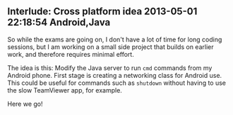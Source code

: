 Interlude: Cross platform idea
2013-05-01 22:18:54
Android,Java
---

So while the exams are going on, I don't have a lot of time for long coding sessions, but I am working on a small side project that builds on earlier work, and therefore requires minimal effort.

The idea is this: Modify the Java server to run <code>cmd</code> commands from my Android phone. First stage is creating a networking class for Android use. This could be useful for commands such as <code>shutdown</code> without having to use the slow TeamViewer app, for example. 

Here we go!
